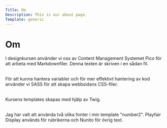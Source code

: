 ```yaml
---
Title: Om
Description: This is our about page.
Template: generic
---
```


Om
==========================

I designkursen använder vi oss av Content Management Systemet Pico för att arbeta med Markdownfiler. Denna texten är skriven i en sådan fil. <br><br>

För att kunna hantera variabler och för mer effektivt hantering av kod använder vi SASS för att skapa webbsidans CSS-filer. <br><br>

Kursens templates skapas med hjälp av Twig. <br><br>

Jag har valt att använda två olika fonter i min template "number2". Playfair Display används för rubrikerna och Nunito för övrig text.